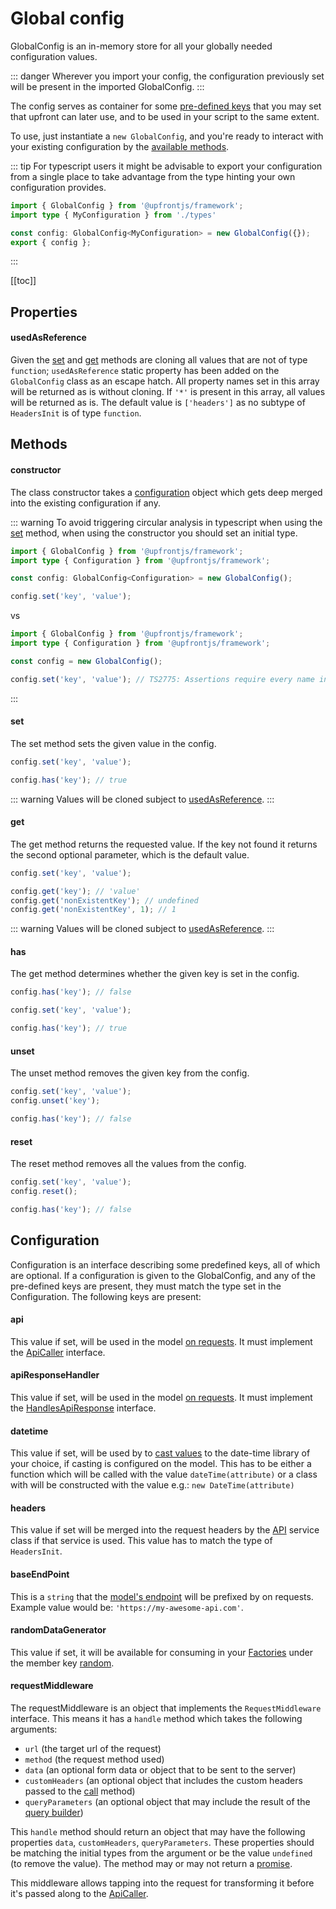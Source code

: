 # Global config

GlobalConfig is an in-memory store for all your globally needed configuration values.

::: danger
Wherever you import your config, the configuration previously set will be present in the imported GlobalConfig.
:::

The config serves as container for some [pre-defined keys](#configuration) that you may set that upfront can later use, and to be used in your script to the same extent.

To use, just instantiate a `new GlobalConfig`, and you're ready to interact with your existing configuration by the [available methods](#methods).

::: tip
For typescript users it might be advisable to export your configuration from a single place to take advantage from the type hinting your own configuration provides.
```ts
import { GlobalConfig } from '@upfrontjs/framework';
import type { MyConfiguration } from './types'

const config: GlobalConfig<MyConfiguration> = new GlobalConfig({});
export { config };
```
:::

[[toc]]

## Properties

#### usedAsReference
<Badge text="static" type="warning"/>

Given the [set](#set) and [get](#get) methods are cloning all values that are not of type `function`; `usedAsReference` static property has been added on the  `GlobalConfig` class as an escape hatch. All property names set in this array will be returned as is without cloning. If `'*'` is present in this array, all values will be returned as is.
The default value is `['headers']` as no subtype of `HeadersInit` is of type `function`.
## Methods

#### constructor

The class constructor takes a [configuration](#configuration) object which gets deep merged into the existing configuration if any.

::: warning
To avoid triggering circular analysis in typescript when using the [set](#set) method, when using the constructor you should set an initial type.
```ts
import { GlobalConfig } from '@upfrontjs/framework';
import type { Configuration } from '@upfrontjs/framework';

const config: GlobalConfig<Configuration> = new GlobalConfig();

config.set('key', 'value');
```
vs
```ts
import { GlobalConfig } from '@upfrontjs/framework';
import type { Configuration } from '@upfrontjs/framework';

const config = new GlobalConfig();

config.set('key', 'value'); // TS2775: Assertions require every name in the call target to be declared with an explicit type annotation.
```

:::

#### set

The set method sets the given value in the config.
```js
config.set('key', 'value');

config.has('key'); // true
```
::: warning
Values will be cloned subject to [usedAsReference](#usedasreference).
:::

#### get

The get method returns the requested value. If the key not found it returns the second optional parameter, which is the default value.
```js
config.set('key', 'value');

config.get('key'); // 'value'
config.get('nonExistentKey'); // undefined
config.get('nonExistentKey', 1); // 1
```
::: warning
Values will be cloned subject to [usedAsReference](#usedasreference).
:::

#### has

The get method determines whether the given key is set in the config.

```js
config.has('key'); // false

config.set('key', 'value');

config.has('key'); // true
```

#### unset

The unset method removes the given key from the config.

```js
config.set('key', 'value');
config.unset('key');

config.has('key'); // false
```

#### reset

The reset method removes all the values from the config.
```js
config.set('key', 'value');
config.reset();

config.has('key'); // false
```

## Configuration

Configuration is an interface describing some predefined keys, all of which are optional. If a configuration is given to the GlobalConfig, and any of the pre-defined keys are present, they must match the type set in the Configuration.
The following keys are present:

#### api

This value if set, will be used in the model [on requests](../calliope/api-calls.md).
It must implement the [ApiCaller](../services/readme.md#apicaller) interface.

#### apiResponseHandler

This value if set, will be used in the model [on requests](../calliope/api-calls.md).
It must implement the [HandlesApiResponse](../services/readme.md#handlesapiresponse) interface.

#### datetime

This value if set, will be used by to [cast values](../calliope/attributes.md#casting)  to the date-time library of your choice, if casting is configured on the model. This has to be either a function which will be called with the value `dateTime(attribute)` or a class with will be constructed with the value e.g.: `new DateTime(attribute)`

#### headers

This value if set will be merged into the request headers by the [API](../services/api.md) service class if that service is used. This value has to match the type of `HeadersInit`.

#### baseEndPoint
This is a `string` that the [model's endpoint](../calliope/api-calls.md#endpoint) will be prefixed by on requests. Example value would be: `'https://my-awesome-api.com'`.

#### randomDataGenerator

This value if set, it will be available for consuming in your [Factories](../testing/readme.md#factories) under the member key [random](../testing/readme.md#random).

#### requestMiddleware

The requestMiddleware is an object that implements the `RequestMiddleware` interface. This means it has a `handle` method which takes the following arguments:
 - `url` (the target url of the request)
 - `method` (the request method used)
 - `data` (an optional form data or object that to be sent to the server)
 - `customHeaders` (an optional object that includes the custom headers passed to the [call](../calliope/api-calls.md#call) method)
 - `queryParameters` (an optional object that may include the result of the [query builder](../calliope/query-building.md))
 
This `handle` method should return an object that may have the following properties `data`, `customHeaders`, `queryParameters`. These properties should be matching the initial types from the argument or be the value `undefined` (to remove the value). The method may or may not return a [promise](https://developer.mozilla.org/en-US/docs/Web/JavaScript/Reference/Global_Objects/Promise).

This middleware allows tapping into the request for transforming it before it's passed along to the [ApiCaller](../services/readme.md#apicaller).

